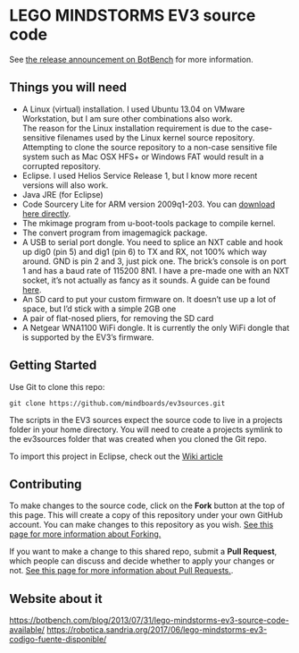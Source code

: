 LEGO MINDSTORMS EV3 source code
===============================

See [the release announcement on BotBench][1] for more information.

## Things you will need

* A Linux (virtual) installation.  I used Ubuntu 13.04 on VMware Workstation, but I am sure other combinations also work.   
The reason for the Linux installation requirement is due to the case-sensitive filenames used by the Linux kernel source repository. Attempting to clone the source repository to a non-case sensitive file system such as Mac OSX HFS+ or Windows FAT would result in a corrupted repository.
* Eclipse.  I used Helios Service Release 1, but I know more recent versions will also work.
* Java JRE (for Eclipse)
* Code Sourcery Lite for ARM version 2009q1-203.  You can [download here directly][4].
* The mkimage program from u-boot-tools package to compile kernel.
* The convert program from imagemagick package.
* A USB to serial port dongle.  You need to splice an NXT cable and hook up dig0 (pin 5) and dig1 (pin 6) to TX and RX, not 100% which way around.  GND is pin 2 and 3, just pick one.  The brick’s console is on port 1 and has a baud rate of 115200 8N1.  I have a pre-made one with an NXT socket, it’s not actually as fancy as it sounds. A guide can be found [here][5].
* An SD card to put your custom firmware on. It doesn’t use up a lot of space, but I’d stick with a simple 2GB one
* A pair of flat-nosed pliers, for removing the SD card
* A Netgear WNA1100 WiFi dongle.  It is currently the only WiFi dongle that is supported by the EV3’s firmware.

## Getting Started

Use Git to clone this repo:

    git clone https://github.com/mindboards/ev3sources.git

The scripts in the EV3 sources expect the source code to live in a projects folder in your home directory. You will need to create a  projects symlink to the ev3sources folder that was created when you cloned the Git repo.

To import this project in Eclipse, check out the [Wiki article][6]

## Contributing

To make changes to the source code, click on the **Fork** button at the top of this page. This will create a copy of this repository under your own GitHub account. You can make changes to this repository as you wish. [See this page for more information about Forking.][2]

If you want to make a change to this shared repo, submit a **Pull Request**, which people can discuss and decide whether to apply your changes or not. [See this page for more information about Pull Requests.][3].

  [1]: http://botbench.com/blog/2013/07/31/lego-mindstorms-ev3-source-code-available/
  [2]: https://help.github.com/articles/fork-a-repo
  [3]: https://help.github.com/articles/using-pull-requests
  [4]: http://go.mentor.com/2ig4q
  [5]: http://botbench.com/blog/2013/08/15/ev3-creating-console-cable/
  [6]: https://github.com/mindboards/ev3sources/wiki/Eclipse-import

## Website about it

https://botbench.com/blog/2013/07/31/lego-mindstorms-ev3-source-code-available/
https://robotica.sandria.org/2017/06/lego-mindstorms-ev3-codigo-fuente-disponible/
